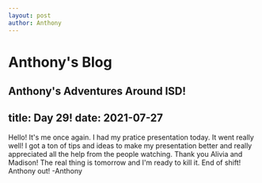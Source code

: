```yaml
---
layout: post
author: Anthony
---
```

# Anthony's Blog
Anthony's Adventures Around ISD!
---

title: Day 29!
date:  2021-07-27
---

Hello! It's me once again. I had my pratice presentation today. It went really well! I got a ton of tips and ideas to make my presentation better and really appreciated all the help from the people watching. Thank you Alivia and Madison! The real thing is tomorrow and I'm ready to kill it. End of shift! Anthony out! -Anthony